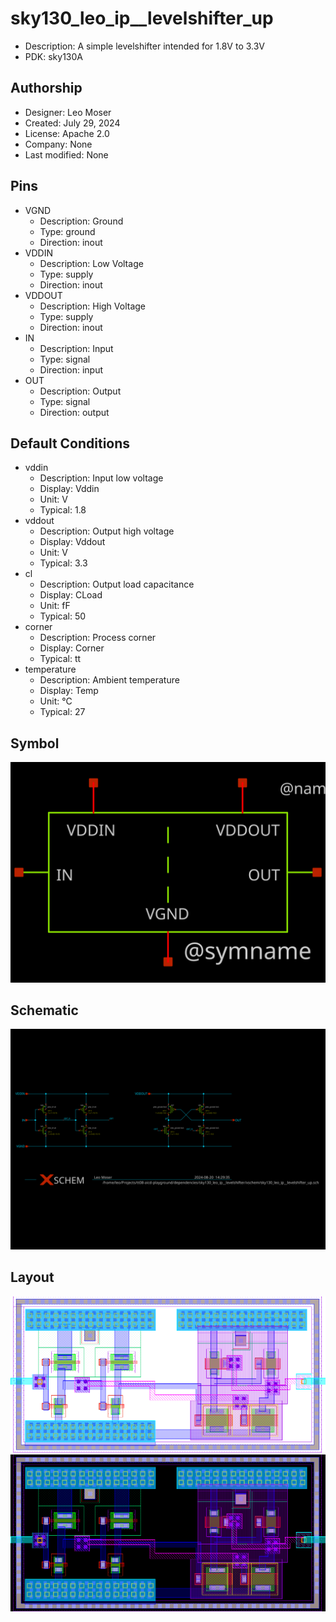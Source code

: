 # sky130_leo_ip__levelshifter_up

- Description: A simple levelshifter intended for 1.8V to 3.3V
- PDK: sky130A

## Authorship

- Designer: Leo Moser
- Created: July 29, 2024
- License: Apache 2.0
- Company: None
- Last modified: None

## Pins

- VGND
  + Description: Ground
  + Type: ground
  + Direction: inout
- VDDIN
  + Description: Low Voltage
  + Type: supply
  + Direction: inout
- VDDOUT
  + Description: High Voltage
  + Type: supply
  + Direction: inout
- IN
  + Description: Input
  + Type: signal
  + Direction: input
- OUT
  + Description: Output
  + Type: signal
  + Direction: output

## Default Conditions

- vddin
  + Description: Input low voltage
  + Display: Vddin
  + Unit: V
  + Typical: 1.8
- vddout
  + Description: Output high voltage
  + Display: Vddout
  + Unit: V
  + Typical: 3.3
- cl
  + Description: Output load capacitance
  + Display: CLoad
  + Unit: fF
  + Typical: 50
- corner
  + Description: Process corner
  + Display: Corner
  + Typical: tt
- temperature
  + Description: Ambient temperature
  + Display: Temp
  + Unit: °C
  + Typical: 27

## Symbol

![Symbol of sky130_leo_ip__levelshifter_up](sky130_leo_ip__levelshifter_up_symbol.svg)

## Schematic

![Schematic of sky130_leo_ip__levelshifter_up](sky130_leo_ip__levelshifter_up_schematic.svg)

## Layout

![Layout of sky130_leo_ip__levelshifter_up with white background](sky130_leo_ip__levelshifter_up_w.png)
![Layout of sky130_leo_ip__levelshifter_up with black background](sky130_leo_ip__levelshifter_up_b.png)
